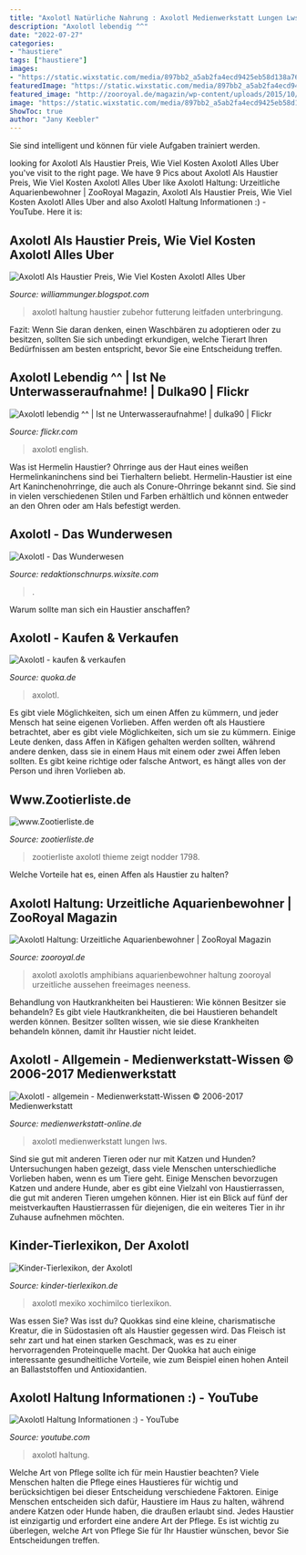 ```yaml
---
title: "Axolotl Natürliche Nahrung : Axolotl Medienwerkstatt Lungen Lws"
description: "Axolotl lebendig ^^"
date: "2022-07-27"
categories:
- "haustiere"
tags: ["haustiere"]
images:
- "https://static.wixstatic.com/media/897bb2_a5ab2fa4ecd9425eb58d138a7623018c~mv2_d_4608_3456_s_4_2.png/v1/fill/w_1000,h_750,al_c,usm_0.66_1.00_0.01/897bb2_a5ab2fa4ecd9425eb58d138a7623018c~mv2_d_4608_3456_s_4_2.png"
featuredImage: "https://static.wixstatic.com/media/897bb2_a5ab2fa4ecd9425eb58d138a7623018c~mv2_d_4608_3456_s_4_2.png/v1/fill/w_1000,h_750,al_c,usm_0.66_1.00_0.01/897bb2_a5ab2fa4ecd9425eb58d138a7623018c~mv2_d_4608_3456_s_4_2.png"
featured_image: "http://zooroyal.de/magazin/wp-content/uploads/2015/10/axolotl.jpg"
image: "https://static.wixstatic.com/media/897bb2_a5ab2fa4ecd9425eb58d138a7623018c~mv2_d_4608_3456_s_4_2.png/v1/fill/w_1000,h_750,al_c,usm_0.66_1.00_0.01/897bb2_a5ab2fa4ecd9425eb58d138a7623018c~mv2_d_4608_3456_s_4_2.png"
ShowToc: true
author: "Jany Keebler"
---
```



Sie sind intelligent und können für viele Aufgaben trainiert werden.

	

		
looking for Axolotl Als Haustier Preis, Wie Viel Kosten Axolotl Alles Uber you've visit to the right page. We have 9 Pics about Axolotl Als Haustier Preis, Wie Viel Kosten Axolotl Alles Uber like Axolotl Haltung: Urzeitliche Aquarienbewohner | ZooRoyal Magazin, Axolotl Als Haustier Preis, Wie Viel Kosten Axolotl Alles Uber and also Axolotl Haltung Informationen :) - YouTube. Here it is:
		
    
## Axolotl Als Haustier Preis, Wie Viel Kosten Axolotl Alles Uber

<img loading=lazy src="https://www.petazwei.de/wp-content/uploads/2021/06/axolotl-schwarz-2193310-c-pixabay.jpg" onerror="this.onerror=null;this.src='https://tse2.mm.bing.net/th?id=OIP.KF5J7AimzcWdTU5nepQBgwHaE7&amp;pid=15.1';" alt="Axolotl Als Haustier Preis, Wie Viel Kosten Axolotl Alles Uber">

_Source: williammunger.blogspot.com_

>axolotl haltung haustier zubehor futterung leitfaden unterbringung. 

	

Fazit: Wenn Sie daran denken, einen Waschbären zu adoptieren oder zu besitzen, sollten Sie sich unbedingt erkundigen, welche Tierart Ihren Bedürfnissen am besten entspricht, bevor Sie eine Entscheidung treffen.

    
## Axolotl Lebendig ^^ | Ist Ne Unterwasseraufnahme! | Dulka90 | Flickr

<img loading=lazy src="https://live.staticflickr.com/2203/2071491125_589b4c59b5_b.jpg" onerror="this.onerror=null;this.src='https://tse4.mm.bing.net/th?id=OIP.z1A0asZ5CUhkE5zRmyEpxQHaFa&amp;pid=15.1';" alt="Axolotl lebendig ^^ | Ist ne Unterwasseraufnahme! | dulka90 | Flickr">

_Source: flickr.com_

>axolotl english. 

	

Was ist Hermelin Haustier?
Ohrringe aus der Haut eines weißen Hermelinkaninchens sind bei Tierhaltern beliebt. Hermelin-Haustier ist eine Art Kaninchenohrringe, die auch als Conure-Ohrringe bekannt sind. Sie sind in vielen verschiedenen Stilen und Farben erhältlich und können entweder an den Ohren oder am Hals befestigt werden.

    
## Axolotl - Das Wunderwesen

<img loading=lazy src="https://static.wixstatic.com/media/897bb2_a5ab2fa4ecd9425eb58d138a7623018c~mv2_d_4608_3456_s_4_2.png/v1/fill/w_1000,h_750,al_c,usm_0.66_1.00_0.01/897bb2_a5ab2fa4ecd9425eb58d138a7623018c~mv2_d_4608_3456_s_4_2.png" onerror="this.onerror=null;this.src='https://tse1.mm.bing.net/th?id=OIP.e5cKK-IYuQjaasskQcgwVQHaFj&amp;pid=15.1';" alt="Axolotl - Das Wunderwesen">

_Source: redaktionschnurps.wixsite.com_

>. 

	

Warum sollte man sich ein Haustier anschaffen?

    
## Axolotl - Kaufen &amp; Verkaufen

<img loading=lazy src="https://pic0.qimage.de/73/68/89/s241896873.jpg" onerror="this.onerror=null;this.src='https://tse2.mm.bing.net/th?id=OIP.YD6LyInHtl0tdin2lkFBPwAAAA&amp;pid=15.1';" alt="Axolotl - kaufen &amp; verkaufen">

_Source: quoka.de_

>axolotl. 

	

Es gibt viele Möglichkeiten, sich um einen Affen zu kümmern, und jeder Mensch hat seine eigenen Vorlieben.
Affen werden oft als Haustiere betrachtet, aber es gibt viele Möglichkeiten, sich um sie zu kümmern. Einige Leute denken, dass Affen in Käfigen gehalten werden sollten, während andere denken, dass sie in einem Haus mit einem oder zwei Affen leben sollten. Es gibt keine richtige oder falsche Antwort, es hängt alles von der Person und ihren Vorlieben ab.

    
## Www.Zootierliste.de

<img loading=lazy src="http://www.zootierliste.de/imagedb/3060501/3f004a4d/DSC_0397.jpg" onerror="this.onerror=null;this.src='https://tse1.mm.bing.net/th?id=OIP.ujXTwDj9kBkwnOMEe31CLAHaEm&amp;pid=15.1';" alt="www.Zootierliste.de">

_Source: zootierliste.de_

>zootierliste axolotl thieme zeigt nodder 1798. 

	

Welche Vorteile hat es, einen Affen als Haustier zu halten?

    
## Axolotl Haltung: Urzeitliche Aquarienbewohner | ZooRoyal Magazin

<img loading=lazy src="http://zooroyal.de/magazin/wp-content/uploads/2015/10/axolotl.jpg" onerror="this.onerror=null;this.src='https://tse2.mm.bing.net/th?id=OIP.yG4uQ_5NGSgH5_TB7wD4NwHaEQ&amp;pid=15.1';" alt="Axolotl Haltung: Urzeitliche Aquarienbewohner | ZooRoyal Magazin">

_Source: zooroyal.de_

>axolotl axolotls amphibians aquarienbewohner haltung zooroyal urzeitliche aussehen freeimages neeness. 

	

Behandlung von Hautkrankheiten bei Haustieren: Wie können Besitzer sie behandeln?
Es gibt viele Hautkrankheiten, die bei Haustieren behandelt werden können. Besitzer sollten wissen, wie sie diese Krankheiten behandeln können, damit ihr Haustier nicht leidet.

    
## Axolotl - Allgemein - Medienwerkstatt-Wissen © 2006-2017 Medienwerkstatt

<img loading=lazy src="http://www.medienwerkstatt-online.de/lws_wissen/bilder/21264-2.jpg" onerror="this.onerror=null;this.src='https://tse4.mm.bing.net/th?id=OIP.YJ8SVOXIr3w6RY5AP_FwxAHaFj&amp;pid=15.1';" alt="Axolotl - allgemein - Medienwerkstatt-Wissen © 2006-2017 Medienwerkstatt">

_Source: medienwerkstatt-online.de_

>axolotl medienwerkstatt lungen lws. 

	

Sind sie gut mit anderen Tieren oder nur mit Katzen und Hunden?
Untersuchungen haben gezeigt, dass viele Menschen unterschiedliche Vorlieben haben, wenn es um Tiere geht. Einige Menschen bevorzugen Katzen und andere Hunde, aber es gibt eine Vielzahl von Haustierrassen, die gut mit anderen Tieren umgehen können. Hier ist ein Blick auf fünf der meistverkauften Haustierrassen für diejenigen, die ein weiteres Tier in ihr Zuhause aufnehmen möchten.

    
## Kinder-Tierlexikon, Der Axolotl

<img loading=lazy src="http://www.kinder-tierlexikon.de/a/axolotl2.jpg" onerror="this.onerror=null;this.src='https://tse3.mm.bing.net/th?id=OIP.wVTqE8BJyQytYkRT1WU_ywHaER&amp;pid=15.1';" alt="Kinder-Tierlexikon, der Axolotl">

_Source: kinder-tierlexikon.de_

>axolotl mexiko xochimilco tierlexikon. 

	

Was essen Sie?
Was isst du?
Quokkas sind eine kleine, charismatische Kreatur, die in Südostasien oft als Haustier gegessen wird. Das Fleisch ist sehr zart und hat einen starken Geschmack, was es zu einer hervorragenden Proteinquelle macht. Der Quokka hat auch einige interessante gesundheitliche Vorteile, wie zum Beispiel einen hohen Anteil an Ballaststoffen und Antioxidantien.

    
## Axolotl Haltung Informationen :) - YouTube

<img loading=lazy src="https://i.ytimg.com/vi/ukymGkpbqXQ/maxresdefault.jpg" onerror="this.onerror=null;this.src='https://tse2.mm.bing.net/th?id=OIP.A085VeDq3CSzd2Pj6lyixwHaEK&amp;pid=15.1';" alt="Axolotl Haltung Informationen :) - YouTube">

_Source: youtube.com_

>axolotl haltung. 

	

Welche Art von Pflege sollte ich für mein Haustier beachten?
Viele Menschen halten die Pflege eines Haustieres für wichtig und berücksichtigen bei dieser Entscheidung verschiedene Faktoren. Einige Menschen entscheiden sich dafür, Haustiere im Haus zu halten, während andere Katzen oder Hunde haben, die draußen erlaubt sind. Jedes Haustier ist einzigartig und erfordert eine andere Art der Pflege. Es ist wichtig zu überlegen, welche Art von Pflege Sie für Ihr Haustier wünschen, bevor Sie Entscheidungen treffen.

